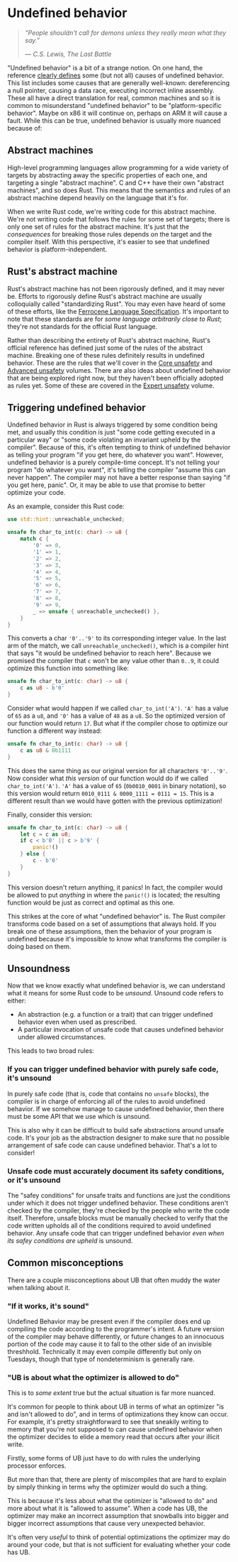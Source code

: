 # Undefined behavior

> _“People shouldn't call for demons unless they really mean what they say.”_
>
> — _C.S. Lewis, The Last Battle_

"Undefined behavior" is a bit of a strange notion. On one hand, the reference
[clearly defines][reference_ub] some (but not all) causes of undefined behavior.
This list includes some causes that are generally well-known: dereferencing a
null pointer, causing a data race, executing incorrect inline assembly. These
all have a direct translation for real, common machines and so it is common to
misunderstand "undefined behavior" to be "platform-specific behavior". Maybe on
x86 it will continue on, perhaps on ARM it will cause a fault. While this can be
true, undefined behavior is usually more nuanced because of:

## Abstract machines

High-level programming languages allow programming for a wide variety of targets
by abstracting away the specific properties of each one, and targeting a single
"abstract machine". C and C++ have their own "abstract machines", and so does
Rust. This means that the semantics and rules of an abstract machine depend
heavily on the language that it's for.

When we write Rust code, we're writing code for this abstract machine. We're not
writing code that follows the rules for some set of targets; there is only one
set of rules for the abstract machine. It's just that the _consequences_ for
breaking those rules depends on the target and the compiler itself. With this
perspective, it's easier to see that undefined behavior is platform-independent.

## Rust's abstract machine

Rust's abstract machine has not been rigorously defined, and it may never be.
Efforts to rigorously define Rust's abstract machine are usually colloquially
called "standardizing Rust". You may even have heard of some of these efforts,
like the [Ferrocene Language Specification][ferrocene]. It's important to note
that these standards are for _some language arbitrarily close to Rust_; they're
not standards for the official Rust language.

Rather than describing the entirety of Rust's abstract machine, Rust's official
reference has defined just some of the rules of the abstract machine. Breaking
one of these rules definitely results in undefined behavior. These are the rules
that we'll cover in the [Core unsafety](./core_unsafety.md) and
[Advanced unsafety](./advanced_unsafety.md) volumes. There are also ideas about
undefined behavior that are being explored right now, but they haven't been
officially adopted as rules yet. Some of these are covered in the
[Expert unsafety](./expert_unsafety.md) volume.

## Triggering undefined behavior

Undefined behavior in Rust is always triggered by some condition being met, and
usually this condition is just "some code getting executed in a particular way"
or "some code violating an invariant upheld by the compiler". Because of this,
it's often tempting to think of undefined behavior as telling your program "if
you get here, do whatever you want". However, undefined behavior is a purely
compile-time concept. It's not telling your program "do whatever you want", it's
telling the compiler "assume this can never happen". The compiler may not have a
better response than saying "if you get here, panic". Or, it may be able to use
that promise to better optimize your code.

As an example, consider this Rust code:

```rust
use std::hint::unreachable_unchecked;

unsafe fn char_to_int(c: char) -> u8 {
    match c {
        '0' => 0,
        '1' => 1,
        '2' => 2,
        '3' => 3,
        '4' => 4,
        '5' => 5,
        '6' => 6,
        '7' => 7,
        '8' => 8,
        '9' => 9,
        _ => unsafe { unreachable_unchecked() },
    }
}
```

This converts a char `'0'..'9'` to its corresponding integer value. In the last
arm of the match, we call `unreachable_unchecked()`, which is a compiler hint
that says "it would be undefined behavior to reach here". Because we promised
the compiler that `c` won't be any value other than `0..9`, it could optimize
this function into something like:

```rust
unsafe fn char_to_int(c: char) -> u8 {
    c as u8 - b'0'
}
```

Consider what would happen if we called `char_to_int('A')`. `'A'` has a value of
`65` as a `u8`, and `'0'` has a value of `48` as a `u8`. So the optimized
version of our function would return `17`. But what if the compiler chose to
optimize our function a different way instead:

```rust
unsafe fn char_to_int(c: char) -> u8 {
    c as u8 & 0b1111
}
```

This does the same thing as our original version for all characters `'0'..'9'`.
Now consider what _this version_ of our function would do if we called
`char_to_int('A')`. `'A'` has a value of `65` (`0b0010_0001` in binary
notation), so this version would return `0010_0111 & 0000_1111 = 0111 = 15`.
This is a different result than we would have gotten with the previous
optimization!

Finally, consider this version:

```rust
unsafe fn char_to_int(c: char) -> u8 {
    let c = c as u8;
    if c < b'0' || c > b'9' {
        panic!()
    } else {
        c - b'0'
    }
}
```

This version doesn't return anything, it panics! In fact, the compiler would be
allowed to put _anything_ in where the `panic!()` is located; the resulting
function would be just as correct and optimal as this one.

This strikes at the core of what "undefined behavior" is. The Rust compiler
transforms code based on a set of assumptions that always hold. If you break one
of these assumptions, then the behavior of your program is undefined because
it's impossible to know what transforms the compiler is doing based on them.

## Unsoundness

Now that we know exactly what undefined behavior is, we can understand what it
means for some Rust code to be _unsound_. Unsound code refers to either:

- An abstraction (e.g. a function or a trait) that can trigger undefined
  behavior even when used as prescribed.
- A particular invocation of unsafe code that causes undefined behavior under
  allowed circumstances.

This leads to two broad rules:

### If you can trigger undefined behavior with purely safe code, it's unsound

In purely safe code (that is, code that contains no `unsafe` blocks), the
compiler is in charge of enforcing all of the rules to avoid undefined behavior.
If we somehow manage to cause undefined behavior, then there must be some API
that we use which is unsound.

This is also why it can be difficult to build safe abstractions around unsafe
code. It's your job as the abstraction designer to make sure that no possible
arrangement of safe code can cause undefined behavior. That's a lot to consider!

### Unsafe code must accurately document its safety conditions, or it's unsound

The "safey conditions" for unsafe traits and functions are just the conditions
under which it does not trigger undefined behavior. These conditions aren't
checked by the compiler, they're checked by the people who write the code
itself. Therefore, unsafe blocks must be manually checked to verify that the
code written upholds all of the conditions required to avoid undefined behavior.
Any unsafe code that can trigger undefined behavior _even when its safey
conditions are upheld_ is unsound.


## Common misconceptions

There are a couple misconceptions about UB that often muddy the water when talking about it.

### "If it works, it's sound"

Undefined Behavior may be present even if the compiler does end up compiling the
code according to the programmer's intent. A future version of the compiler may
behave differently, or future changes to an innocuous portion of the code may
cause it to fall to the other side of an invisible threshhold. Technically it
may even compile differently but only on Tuesdays, though that type of
nondeterminism is generally rare.


### "UB is about what the optimizer is allowed to do"

This is to _some extent_ true but the actual situation is far more nuanced.

It's common for people to think about UB in terms of what an optimizer "is and
isn't allowed to do", and in terms of optimizations they know can occur. For
example, it's pretty straightforward to see that sneakily writing to memory
that you're not supposed to can cause undefined behavior when the optimizer
decides to elide a memory read that occurs after your illicit write.

Firstly, some forms of UB just have to do with rules the underlying processor
enforces.

But more than that, there are plenty of miscompiles that are hard to explain by
simply thinking in terms why the optimizer would do such a thing.

This is because it's less about what the optimizer is "allowed to do" and more
about what it is "allowed to assume". When a code has UB, the optimizer may
make an incorrect assumption that snowballs into bigger and bigger incorrect
assumptions that cause very unexpected behavior.

It's often very _useful_ to think of potential optimizations the optimizer may
do around your code, but that is not sufficient for evaluating whether your
code has UB.


[reference_ub]: https://doc.rust-lang.org/reference/behavior-considered-undefined.html
[ferrocene]: https://ferrous-systems.com/blog/the-ferrocene-language-specification-is-here/
